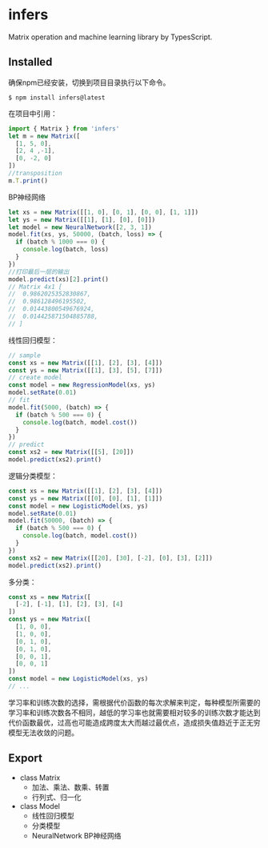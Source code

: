 # infers
Matrix operation and machine learning library by TypesScript.

## Installed
确保npm已经安装，切换到项目目录执行以下命令。
```shell
$ npm install infers@latest
```

在项目中引用：
```ts
import { Matrix } from 'infers'
let m = new Matrix([
  [1, 5, 0],
  [2, 4 ,-1],
  [0, -2, 0]
])
//transposition
m.T.print()
```
BP神经网络
```ts
let xs = new Matrix([[1, 0], [0, 1], [0, 0], [1, 1]])
let ys = new Matrix([[1], [1], [0], [0]])
let model = new NeuralNetwork([2, 3, 1])
model.fit(xs, ys, 50000, (batch, loss) => {
  if (batch % 1000 === 0) {
    console.log(batch, loss)
  }
})
//打印最后一层的输出
model.predict(xs)[2].print()
// Matrix 4x1 [
//  0.9862025352830867, 
//  0.986128496195502, 
//  0.01443800549676924, 
//  0.014425871504885788, 
// ]
```

线性回归模型：
```ts
// sample
const xs = new Matrix([[1], [2], [3], [4]])
const ys = new Matrix([[1], [3], [5], [7]])
// create model
const model = new RegressionModel(xs, ys)
model.setRate(0.01)
// fit
model.fit(5000, (batch) => {
  if (batch % 500 === 0) {
    console.log(batch, model.cost())
  }
})
// predict
const xs2 = new Matrix([[5], [20]])
model.predict(xs2).print()
```
逻辑分类模型：
```ts
const xs = new Matrix([[1], [2], [3], [4]])
const ys = new Matrix([[0], [0], [1], [1]])
const model = new LogisticModel(xs, ys)
model.setRate(0.01)
model.fit(50000, (batch) => {
  if (batch % 500 === 0) {
    console.log(batch, model.cost())
  }
})
const xs2 = new Matrix([[20], [30], [-2], [0], [3], [2]])
model.predict(xs2).print()
```
多分类：
```ts
const xs = new Matrix([
  [-2], [-1], [1], [2], [3], [4]
])
const ys = new Matrix([
  [1, 0, 0],
  [1, 0, 0],
  [0, 1, 0],
  [0, 1, 0],
  [0, 0, 1],
  [0, 0, 1]
])
const model = new LogisticModel(xs, ys)
// ...
```
学习率和训练次数的选择，需根据代价函数的每次求解来判定，每种模型所需要的学习率和训练次数各不相同，越低的学习率也就需要相对较多的训练次数才能达到代价函数最优，过高也可能造成跨度太大而越过最优点，造成损失值趋近于正无穷模型无法收敛的问题。

## Export
- class Matrix
  - 加法、乘法、数乘、转置
  - 行列式、归一化
- class Model
  - 线性回归模型
  - 分类模型
  - NeuralNetwork BP神经网络